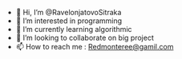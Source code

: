 - 👋 Hi, I’m @RavelonjatovoSitraka
- 👀 I’m interested in programming
- 🌱 I’m currently learning algorithmic
- 💞️ I’m looking to collaborate on big project
- 📫 How to reach me : Redmonteree@gamil.com

<!---
RavelonjatovoSitraka/RavelonjatovoSitraka is a ✨ special ✨ repository because its `README.md` (this file) appears on your GitHub profile.
You can click the Preview link to take a look at your changes.
--->
